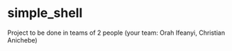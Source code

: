 # simple_shell
Project to be done in teams of 2 people (your team: Orah Ifeanyi, Christian Anichebe)
